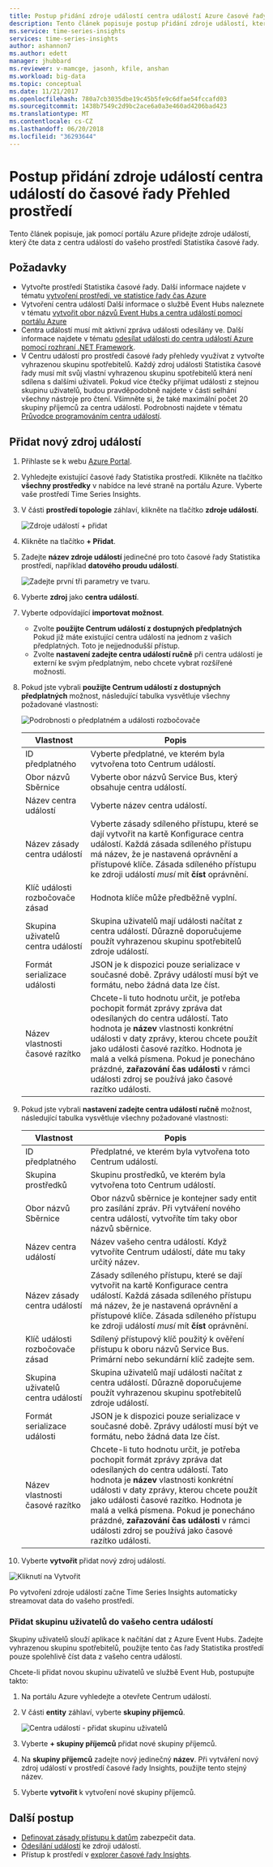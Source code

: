 ```yaml
---
title: Postup přidání zdroje událostí centra událostí Azure časové řady insights | Microsoft Docs
description: Tento článek popisuje postup přidání zdroje událostí, která je připojena k Centru událostí pro vaše prostředí časové řady Statistika.
ms.service: time-series-insights
services: time-series-insights
author: ashannon7
ms.author: edett
manager: jhubbard
ms.reviewer: v-mamcge, jasonh, kfile, anshan
ms.workload: big-data
ms.topic: conceptual
ms.date: 11/21/2017
ms.openlocfilehash: 780a7cb3035dbe19c45b5fe9c6dfae54fccafd03
ms.sourcegitcommit: 1438b7549c2d9bc2ace6a0a3e460ad4206bad423
ms.translationtype: MT
ms.contentlocale: cs-CZ
ms.lasthandoff: 06/20/2018
ms.locfileid: "36293644"
---
```

# <a name="how-to-add-an-event-hub-event-source-to-time-series-insights-environment"></a>Postup přidání zdroje událostí centra událostí do časové řady Přehled prostředí

Tento článek popisuje, jak pomocí portálu Azure přidejte zdroje událostí, který čte data z centra událostí do vašeho prostředí Statistika časové řady.

## <a name="prerequisites"></a>Požadavky
- Vytvořte prostředí Statistika časové řady. Další informace najdete v tématu [vytvoření prostředí, ve statistice řady čas Azure](time-series-insights-get-started.md) 
- Vytvoření centra událostí Další informace o službě Event Hubs naleznete v tématu [vytvořit obor názvů Event Hubs a centra událostí pomocí portálu Azure](../event-hubs/event-hubs-create.md)
- Centra událostí musí mít aktivní zpráva události odesílány ve. Další informace najdete v tématu [odesílat události do centra událostí Azure pomocí rozhraní .NET Framework](../event-hubs/event-hubs-dotnet-framework-getstarted-send.md).
- V Centru událostí pro prostředí časové řady přehledy využívat z vytvořte vyhrazenou skupinu spotřebitelů. Každý zdroj události Statistika časové řady musí mít svůj vlastní vyhrazenou skupinu spotřebitelů která není sdílena s dalšími uživateli. Pokud více čtečky přijímat události z stejnou skupinu uživatelů, budou pravděpodobně najdete v části selhání všechny nástroje pro čtení. Všimněte si, že také maximální počet 20 skupiny příjemců za centra událostí. Podrobnosti najdete v tématu [Průvodce programováním centra událostí](../event-hubs/event-hubs-programming-guide.md).

## <a name="add-a-new-event-source"></a>Přidat nový zdroj událostí
1. Přihlaste se k webu [Azure Portal](https://portal.azure.com).

2. Vyhledejte existující časové řady Statistika prostředí. Klikněte na tlačítko **všechny prostředky** v nabídce na levé straně na portálu Azure. Vyberte vaše prostředí Time Series Insights.

3. V části **prostředí topologie** záhlaví, klikněte na tlačítko **zdroje událostí**.

   ![Zdroje událostí + přidat](media/time-series-insights-how-to-add-an-event-source-eventhub/1-event-sources.png)

4. Klikněte na tlačítko **+ Přidat**.

5. Zadejte **název zdroje událostí** jedinečné pro toto časové řady Statistika prostředí, například **datového proudu událostí**.

   ![Zadejte první tři parametry ve tvaru.](media/time-series-insights-how-to-add-an-event-source-eventhub/2-import-option.png)

6. Vyberte **zdroj** jako **centra událostí**.

7. Vyberte odpovídající **importovat možnost**. 
   - Zvolte **použijte Centrum událostí z dostupných předplatných** Pokud již máte existující centra událostí na jednom z vašich předplatných. Toto je nejjednodušší přístup.
   - Zvolte **nastavení zadejte centra událostí ručně** při centra událostí je externí ke svým předplatným, nebo chcete vybrat rozšířené možnosti. 

8. Pokud jste vybrali **použijte Centrum událostí z dostupných předplatných** možnost, následující tabulka vysvětluje všechny požadované vlastnosti:

   ![Podrobnosti o předplatném a události rozbočovače](media/time-series-insights-how-to-add-an-event-source-eventhub/3-new-event-source.png)

   | Vlastnost | Popis |
   | --- | --- |
   | ID předplatného | Vyberte předplatné, ve kterém byla vytvořena toto Centrum událostí.
   | Obor názvů Sběrnice | Vyberte obor názvů Service Bus, který obsahuje centra událostí.
   | Název centra událostí | Vyberte název centra událostí.
   | Název zásady centra událostí | Vyberte zásady sdíleného přístupu, které se dají vytvořit na kartě Konfigurace centra událostí. Každá zásada sdíleného přístupu má název, že je nastavená oprávnění a přístupové klíče. Zásada sdíleného přístupu ke zdroji událostí *musí* mít **číst** oprávnění.
   | Klíč události rozbočovače zásad | Hodnota klíče může předběžně vyplní.
   | Skupina uživatelů centra událostí | Skupina uživatelů mají události načítat z centra událostí. Důrazně doporučujeme použít vyhrazenou skupinu spotřebitelů zdroje událostí. |
   | Formát serializace události | JSON je k dispozici pouze serializace v současné době. Zprávy událostí musí být ve formátu, nebo žádná data lze číst. |
   | Název vlastnosti časové razítko | Chcete-li tuto hodnotu určit, je potřeba pochopit formát zprávy zpráva dat odesílaných do centra událostí. Tato hodnota je **název** vlastnosti konkrétní události v daty zprávy, kterou chcete použít jako události časové razítko. Hodnota je malá a velká písmena. Pokud je ponecháno prázdné, **zařazování čas události** v rámci události zdroj se používá jako časové razítko události. |


9. Pokud jste vybrali **nastavení zadejte centra událostí ručně** možnost, následující tabulka vysvětluje všechny požadované vlastnosti:

   | Vlastnost | Popis |
   | --- | --- |
   | ID předplatného | Předplatné, ve kterém byla vytvořena toto Centrum událostí.
   | Skupina prostředků | Skupinu prostředků, ve kterém byla vytvořena toto Centrum událostí.
   | Obor názvů Sběrnice | Obor názvů sběrnice je kontejner sady entit pro zasílání zpráv. Při vytváření nového centra událostí, vytvoříte tím taky obor názvů sběrnice.
   | Název centra událostí | Název vašeho centra událostí. Když vytvoříte Centrum událostí, dáte mu taky určitý název.
   | Název zásady centra událostí | Zásady sdíleného přístupu, které se dají vytvořit na kartě Konfigurace centra událostí. Každá zásada sdíleného přístupu má název, že je nastavená oprávnění a přístupové klíče. Zásada sdíleného přístupu ke zdroji událostí *musí* mít **číst** oprávnění.
   | Klíč události rozbočovače zásad | Sdílený přístupový klíč použitý k ověření přístupu k oboru názvů Service Bus. Primární nebo sekundární klíč zadejte sem.
   | Skupina uživatelů centra událostí | Skupina uživatelů mají události načítat z centra událostí. Důrazně doporučujeme použít vyhrazenou skupinu spotřebitelů zdroje událostí.
   | Formát serializace události | JSON je k dispozici pouze serializace v současné době. Zprávy událostí musí být ve formátu, nebo žádná data lze číst. |
   | Název vlastnosti časové razítko | Chcete-li tuto hodnotu určit, je potřeba pochopit formát zprávy zpráva dat odesílaných do centra událostí. Tato hodnota je **název** vlastnosti konkrétní události v daty zprávy, kterou chcete použít jako události časové razítko. Hodnota je malá a velká písmena. Pokud je ponecháno prázdné, **zařazování čas události** v rámci události zdroj se používá jako časové razítko události. |


10. Vyberte **vytvořit** přidat nový zdroj událostí.
   
   ![Kliknutí na Vytvořit](media/time-series-insights-how-to-add-an-event-source-eventhub/4-create-button.png)

   Po vytvoření zdroje událostí začne Time Series Insights automaticky streamovat data do vašeho prostředí.


### <a name="add-a-consumer-group-to-your-event-hub"></a>Přidat skupinu uživatelů do vašeho centra událostí
Skupiny uživatelů slouží aplikace k načítání dat z Azure Event Hubs. Zadejte vyhrazenou skupinu spotřebitelů, použijte tento čas řady Statistika prostředí pouze spolehlivě číst data z vašeho centra událostí.

Chcete-li přidat novou skupinu uživatelů ve službě Event Hub, postupujte takto:
1. Na portálu Azure vyhledejte a otevřete Centrum událostí.

2. V části **entity** záhlaví, vyberte **skupiny příjemců**.

   ![Centra událostí - přidat skupinu uživatelů](media/time-series-insights-how-to-add-an-event-source-eventhub/5-event-hub-consumer-group.png)

3. Vyberte **+ skupiny příjemců** přidat nové skupiny příjemců. 

4. Na **skupiny příjemců** zadejte nový jedinečný **název**.  Při vytváření nový zdroj událostí v prostředí časové řady Insights, použijte tento stejný název.

5. Vyberte **vytvořit** k vytvoření nové skupiny příjemců.

## <a name="next-steps"></a>Další postup
- [Definovat zásady přístupu k datům](time-series-insights-data-access.md) zabezpečit data.
- [Odesílání událostí](time-series-insights-send-events.md) ke zdroji událostí.
- Přístup k prostředí v [explorer časové řady Insights](https://insights.timeseries.azure.com).
